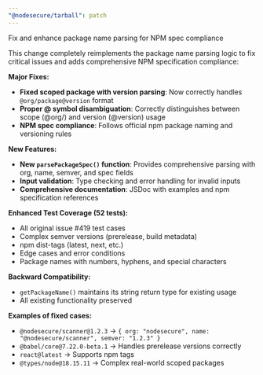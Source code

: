 ```yaml
---
"@nodesecure/tarball": patch
---
```


Fix and enhance package name parsing for NPM spec compliance

This change completely reimplements the package name parsing logic to fix critical issues and adds comprehensive NPM specification compliance:

**Major Fixes:**
- **Fixed scoped package with version parsing**: Now correctly handles `@org/package@version` format
- **Proper @ symbol disambiguation**: Correctly distinguishes between scope (@org/) and version (@version) usage
- **NPM spec compliance**: Follows official npm package naming and versioning rules

**New Features:**
- **New `parsePackageSpec()` function**: Provides comprehensive parsing with org, name, semver, and spec fields
- **Input validation**: Type checking and error handling for invalid inputs
- **Comprehensive documentation**: JSDoc with examples and npm specification references

**Enhanced Test Coverage (52 tests):**
- All original issue #419 test cases
- Complex semver versions (prerelease, build metadata)
- npm dist-tags (latest, next, etc.)
- Edge cases and error conditions
- Package names with numbers, hyphens, and special characters

**Backward Compatibility:**
- `getPackageName()` maintains its string return type for existing usage
- All existing functionality preserved

**Examples of fixed cases:**
- `@nodesecure/scanner@1.2.3` → `{ org: "nodesecure", name: "@nodesecure/scanner", semver: "1.2.3" }`
- `@babel/core@7.22.0-beta.1` → Handles prerelease versions correctly
- `react@latest` → Supports npm tags
- `@types/node@18.15.11` → Complex real-world scoped packages